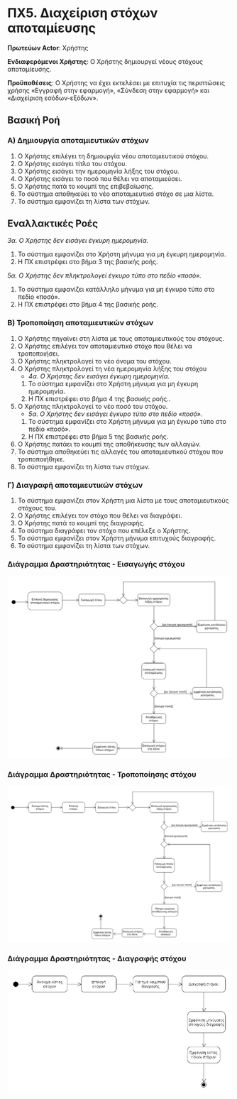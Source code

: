 <h1>ΠΧ5. Διαχείριση στόχων αποταμίευσης</h1>

**Πρωτεύων Actor**: Χρήστης

**Ενδιαφερόμενοι Χρήστης**: Ο Χρήστης δημιουργεί νέους στόχους αποταμίευσης.

**Προϋποθέσεις**: Ο Χρήστης να έχει εκτελέσει με επιτυχία τις περιπτώσεις χρήσης «Εγγραφή στην εφαρμογή», «Σύνδεση στην εφαρμογή» και «Διαχείριση εσόδων-εξόδων».


<h2>Βασική Ροή</h2>

<h3>Α) Δημιουργία αποταμιευτικών στόχων</h3>

1. Ο Χρήστης επιλέγει τη δημιουργία νέου αποταμιευτικού στόχου.
2. Ο Χρήστης εισάγει τίτλο του στόχου.
3. Ο Χρήστης εισάγει την ημερομηνία λήξης του στόχου.
4. Ο Χρήστης εισάγει το ποσό που θέλει να αποταμιεύσει.
5. Ο Χρήστης πατά το κουμπί της επιβεβαίωσης.
6. Το σύστημα αποθηκεύει το νέο αποταμιευτικό στόχο σε μια λίστα.
7. Το σύστημα εμφανίζει τη λίστα των στόχων.

<h2>Εναλλακτικές Ροές</h2>

*3α. Ο Χρήστης δεν εισάγει έγκυρη ημερομηνία.*

 1. Το σύστημα εμφανίζει στο Χρήστη μήνυμα για μη έγκυρη ημερομηνία.
 2. Η ΠΧ επιστρέφει στο βήμα 3 της βασικής ροής.

*5α. Ο Χρήστης δεν πληκτρολογεί έγκυρο τύπο στο πεδίο «ποσό».*

 1. Το σύστημα εμφανίζει κατάλληλο μήνυμα για μη έγκυρο τύπο στο πεδίο «ποσό».
 2. Η ΠΧ επιστρέφει στο βήμα 4 της βασικής ροής.

<h3>Β) Τροποποίηση αποταμιευτικών στόχων</h3>

1. Ο Χρήστης πηγαίνει στη λίστα με τους αποταμιευτικούς του στόχους.
2. Ο Χρήστης επιλέγει τον αποταμιευτικό στόχο που θέλει να τροποποιήσει.
3. Ο Χρήστης πληκτρολογεί το νέο όνομα του στόχου.
4. Ο Χρήστης πληκτρολογεί τη νέα ημερομηνία λήξης του στόχου
    * *4α. Ο Χρήστης δεν εισάγει έγκυρη ημερομηνία.*
    1. Το σύστημα εμφανίζει στο Χρήστη μήνυμα για μη έγκυρη ημερομηνία.
    2. Η ΠΧ επιστρέφει στο βήμα 4 της βασικής ροής..
5. Ο Χρήστης πληκτρολογεί το νέο ποσό του στόχου.
    * *5α. Ο Χρήστης δεν εισάγει έγκυρο τύπο στο πεδίο «ποσό».*
    1. Το σύστημα εμφανίζει στο Χρήστη μήνυμα για μη έγκυρο τύπο στο πεδίο «ποσό».
    2. Η ΠΧ επιστρέφει στο βήμα 5 της βασικής ροής.
6. Ο Χρήστης πατάει το κουμπί της αποθήκευσης των αλλαγών.
7. Το σύστημα αποθηκεύει τις αλλαγές του αποταμιευτικού στόχου που τροποποιήθηκε.
8. Το σύστημα εμφανίζει τη λίστα των στόχων.


<h3>Γ) Διαγραφή αποταμιευτικών στόχων</h3>

1. Το σύστημα εμφανίζει στον Χρήστη μια λίστα με τους αποταμιευτικούς στόχους του.
2. Ο Χρήστης επιλέγει τον στόχο που θέλει να διαγράψει.
3. Ο Χρήστης πατά το κουμπί της διαγραφής.
4. Το σύστημα διαγράφει τον στόχο που επέλεξε ο Χρήστης.
5. Το σύστημα εμφανίζει στον Χρήστη μήνυμα επιτυχούς διαγραφής.
6. Το σύστημα εμφανίζει τη λίστα των στόχων.

<h3>Διάγραμμα Δραστηριότητας - Εισαγωγής στόχου</h3>

![Διάγραμμα Δραστηριότητας ΠΧ6](diagrams/uc5-insertion.png)

<h3>Διάγραμμα Δραστηριότητας - Τροποποίησης στόχου</h3>

![Διάγραμμα Δραστηριότητας ΠΧ6](diagrams/uc5-modification.png)

<h3>Διάγραμμα Δραστηριότητας - Διαγραφής στόχου</h3>

![Διάγραμμα Δραστηριότητας ΠΧ6](diagrams/uc5-deletion.png)
